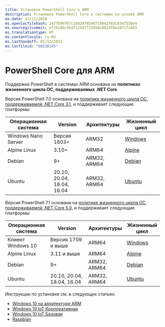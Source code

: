 ```yaml
---
title: Установка PowerShell Core в ARM
description: Установка PowerShell Core в системах на основе ARM
ms.date: 11/11/2020
ms.openlocfilehash: 1477b99767c19d24f8540714942f63c8347550e9
ms.sourcegitcommit: ef25c8bc95df12697725958c9814f0e187cfc683
ms.translationtype: HT
ms.contentlocale: ru-RU
ms.lasthandoff: 01/12/2021
ms.locfileid: "98130145"
---
```

# <a name="powershell-core-on-arm"></a>PowerShell Core для ARM

Поддержка PowerShell в системах ARM основана на **политиках жизненного цикла ОС, поддерживаемых .NET Core**.

Версия PowerShell 7.0 основана на [политике жизненного цикла ОС, поддерживаемой .NET Core 3.1,](https://github.com/dotnet/core/blob/master/release-notes/3.1/3.1-supported-os.md) и поддерживает следующие платформы:

|         Операционная система          |          Version           | Архитектуры |          Жизненный цикл           |
| ------------------- | -------------------------- | ------------- | ---------------------------- |
| Windows Nano Server | Версия 1803+              | ARM32         | [Windows][Windows-lifecycle] |
| Alpine Linux        | 3.10+                      | ARM64         | [Alpine][Alpine-lifecycle]   |
| Debian              | 9+                         | ARM32, ARM64  | [Debian][Debian-lifecycle]   |
| Ubuntu              | 20.10, 20.04, 18.04, 16.04 | ARM32, ARM64  | [Ubuntu][Ubuntu-lifecycle]   |

Версия PowerShell 7.1 основана на [политике жизненного цикла ОС, поддерживаемой .NET Core 5.0,](https://github.com/dotnet/core/blob/master/release-notes/5.0/5.0-supported-os.md) и поддерживает следующие платформы:

|        Операционная система         |          Version           | Архитектуры |          Жизненный цикл           |
| ----------------- | -------------------------- | ------------- | ---------------------------- |
| Клиент Windows 10 | Версия 1709 и выше              | ARM64         | [Windows][Windows-lifecycle] |
| Alpine Linux      | 3.11 и выше                      | ARM64         | [Alpine][Alpine-lifecycle]   |
| Debian            | 9+                         | ARM32, ARM64  | [Debian][Debian-lifecycle]   |
| Ubuntu            | 20.10, 20.04, 18.04, 16.04 | ARM32, ARM64  | [Ubuntu][Ubuntu-lifecycle]   |

[Windows-lifecycle]: https://support.microsoft.com/help/13853/windows-lifecycle-fact-sheet
[Alpine-lifecycle]: https://wiki.alpinelinux.org/wiki/Alpine_Linux:Releases
[Debian-lifecycle]: https://wiki.debian.org/DebianReleases
[Ubuntu-lifecycle]: https://wiki.ubuntu.com/Releases

Инструкции по установке см. в следующих статьях:

- [Windows 10 на архитектуре ARM](installing-powershell-core-on-windows.md#installing-the-zip-package)
- [Windows 10 IoT Корпоративная](installing-powershell-core-on-windows.md#deploying-on-windows-10-iot-enterprise)
- [Windows 10 IoT Базовая](installing-powershell-core-on-windows.md#deploying-on-windows-10-iot-core)
- [Raspbian](installing-powershell-core-on-linux.md#raspbian)
